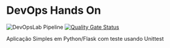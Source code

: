 # DevOps Hands On
![DevOpsLab Pipeline](https://github.com/rodrigolimasd/devopslab/actions/workflows/pipeline.yml/badge.svg)
[![Quality Gate Status](https://sonarcloud.io/api/project_badges/measure?project=rodrigolimasd_devopslab&metric=alert_status)](https://sonarcloud.io/summary/new_code?id=rodrigolimasd_devopslab)

Aplicação Simples em Python/Flask com teste usando Unittest